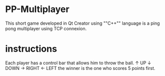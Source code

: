 # PP-Multiplayer
This short game developed in Qt Creator using ""C++"" language is a ping pong multiplayer using TCP connexion.

# instructions
Each player has a control bar that allows him to throw the ball.
↑ UP
↓ DOWN
→ RIGHT
← LEFT
the winner is the one who scores 5 points first.
